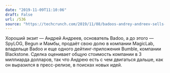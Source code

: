 ```yaml
---
date: "2019-11-09T11:10:06"
draft: False
url: /536
source: "https://techcrunch.com/2019/11/08/badoos-andrey-andreev-sells-his-stake-in-bumble-to-blackstone-valuing-the-dating-app-at-3b/"
---
```


Хороший экзит — Андрей Андреев, основатель Badoo, а до этого — SpyLOG, Begun и Мамбы, продаёт свою долю в компании MagicLab, владельце Badoo и еще одного дейтинг-приложения Bumble, компании Blackstone. Сделка оценивает общую стоимость компании в 3 миллиарда долларов, так что Андрею есть с чем двигаться дальше, как он выразился в пресс-релизе, в поисках новых идей.
